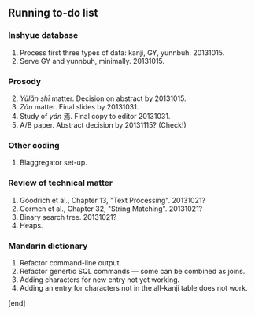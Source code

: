 ## Running to-do list

### Inshyue database

  1. Process first three types of data: kanji, GY, yunnbuh. 20131015.
  1. Serve GY and yunnbuh, minimally. 20131015.
   
### Prosody

  2. _Yùlǎn shī_ matter. Decision on abstract by 20131015.
  1. _Zàn_ matter. Final slides by 20131031.
  3. Study of _yán_ 焉. Final copy to editor 20131031.
  4. A/B paper. Abstract decision by 20131115? (Check!)

### Other coding
   
  1. Blaggregator set-up.
   
### Review of technical matter
   
  1. Goodrich et al., Chapter 13, "Text Processing". 20131021?
  2. Cormen et al., Chapter 32, "String Matching". 20131021?
  1. Binary search tree. 20131021?
  1. Heaps.
   
### Mandarin dictionary
   
  1. Refactor command-line output.
  1. Refactor genertic SQL commands — some can be combined as joins.
  1. Adding characters for new entry not yet working.
  2. Adding an entry for characters not in the all-kanji table does not work.

[end]

